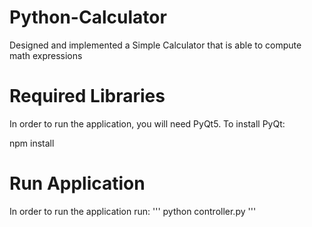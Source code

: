 # Python-Calculator

Designed and implemented a Simple Calculator that is able to compute math expressions

# Required Libraries

In order to run the application, you will need PyQt5. To install PyQt:

npm install

# Run Application
In order to run the application run:
'''
python controller.py
'''
